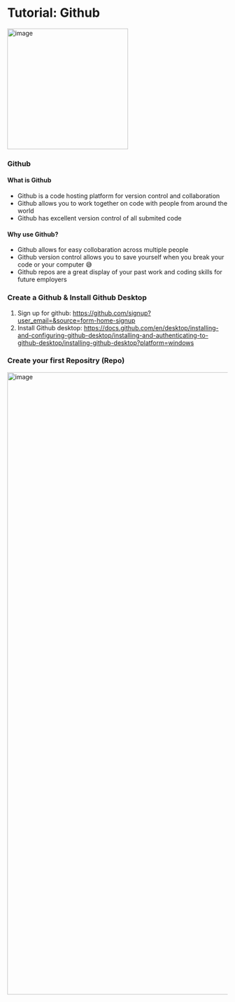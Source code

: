 # Tutorial: Github

<img width="276" alt="image" src="https://foundations.projectpythia.org/_images/GitHub-logo.png">

### Github
#### What is Github
- Github is a code hosting platform for version control and collaboration
- Github allows you to work together on code with people from around the world
- Github has excellent version control of all submited code 
#### Why use Github?
- Github allows for easy collobaration across multiple people
- Github version control allows you to save yourself when you break your code or your computer 😅 
- Github repos are a great display of your past work and coding skills for future employers

### Create a Github & Install Github Desktop
1. Sign up for github: https://github.com/signup?user_email=&source=form-home-signup
2. Install Github desktop: https://docs.github.com/en/desktop/installing-and-configuring-github-desktop/installing-and-authenticating-to-github-desktop/installing-github-desktop?platform=windows


### Create your first Repositry (Repo)
<img width="1423" alt="image" src="https://user-images.githubusercontent.com/25289269/211663921-c5c6d7b0-3f6c-40ca-af67-453b35c733f6.png">




